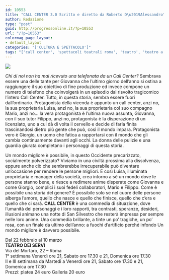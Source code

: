 ```yaml
---
id: 10553
title: "CALL CENTER 3.0 Scritto e diretto da Roberto D\u2019Alessandro"
author: Redazione
type: "post"
guid: http://progressonline.it/?p=10553
url: "/?p=10553"
colormag_page_layout:
- default_layout
categories: "['CULTURA E SPETTACOLO']"
tags: "['call center', 'spettacoli teatrali roma', 'teatro', 'teatro a roma']"
---
```


![](https://progressonline.it/wp-content/uploads/2019/01/foto-gruppo-ok-1024x683.jpg)

*Chi di noi non ha mai ricevuto una telefonata da un Call Center?* Sembrava essere una delle tante per Giovanna che l’ultimo giorno dell’anno si ostina a raggiungere il suo obiettivo di fine produzione ed invece compone un numero di telefono che coinvolgerà in un episodio dal risvolto tragicomico l’intero Call Center. Tutto, in questa storia, sembra essere fuori dall’ordinario. Protagonista della vicenda è appunto un call center, anzi no, la sua proprietaria Luisa, anzi no, la sua proprietaria col suo compagno Mario, anzi no… la vera protagonista è l’ultima nuova assunta, Giovanna, con il suo tutor Filippo, anzi no, protagonista è la disperazione di un licenziato, uno a cui dà di volta il cervello e decide di farla finita trascinandosi dietro più gente che può, così il mondo impara. Protagonista vero è Giorgio, un uomo che fatica a rapportarsi con il mondo che gli cambia continuamente davanti agli occhi. La donna delle pulizie e una guardia giurata completano i personaggi di questa storia.

Un mondo migliore è possibile, in questo Occidente precarizzato, socialmente polverizzato? Viviamo in una civiltà prossima alla dissolvenza, eppure anche ciò che sembrerebbe irrecuperabile può diventare un’occasione per rendere le persone migliori. E così Luisa, illuminata proprietaria e manager della società, crea intorno a sé un mondo dove le persone stanno bene, e riesce a redimere anime disperate come Giovanna e come Giorgio, complici i suoi fedeli collaboratori, Mario e Filippo. Come è possibile una storia del genere? È possibile solo se nel cuore delle persone alberga l’amore, quello che nasce e quello che finisce, quello che c’era e quello che ci sarà. **CALL CENTER** è una commedia di situazione, dove l’umanità dei personaggi e i loro rapporti, tra contrasti, speranze, desideri, illusioni animano una notte di San Silvestro che resterà impressa per sempre nelle loro anime. Una commedia brillante, a tinte un po’ tragiche, un po’ rosa, con un finale da ultimo dell’anno: a fuochi d’artificio perché infondo Un mondo migliore è davvero possibile.

Dal 22 febbraio al 10 marzo  
**TEATRO DEI SERVI**  
Via del Mortaro, 22 – Roma  
1° settimana Venerdì ore 21, Sabato ore 17.30 e 21, Domenica ore 17.30  
II e III settimana da Martedì a Venerdì ore 21, Sabato ore 17.30 e 21, Domenica ore 17.30  
Prezzi: platea 24 euro Galleria 20 euro